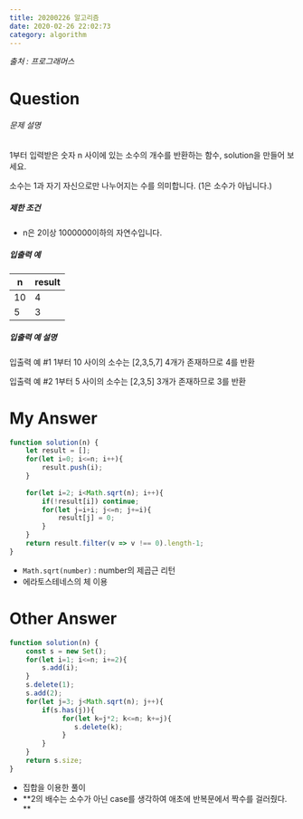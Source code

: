 ```yaml
---
title: 20200226 알고리즘
date: 2020-02-26 22:02:73
category: algorithm
---
```

_출처 : 프로그래머스_

# Question



###### 문제 설명

1부터 입력받은 숫자 n 사이에 있는 소수의 개수를 반환하는 함수, solution을 만들어 보세요.

소수는 1과 자기 자신으로만 나누어지는 수를 의미합니다.
(1은 소수가 아닙니다.)

##### 제한 조건

- n은 2이상 1000000이하의 자연수입니다.

##### 입출력 예

| n    | result |
| ---- | ------ |
| 10   | 4      |
| 5    | 3      |

##### 입출력 예 설명

입출력 예 #1
1부터 10 사이의 소수는 [2,3,5,7] 4개가 존재하므로 4를 반환

입출력 예 #2
1부터 5 사이의 소수는 [2,3,5] 3개가 존재하므로 3를 반환



# My Answer 

```javascript
function solution(n) {
    let result = [];
    for(let i=0; i<=n; i++){
        result.push(i);
    }
    
    for(let i=2; i<Math.sqrt(n); i++){
        if(!result[i]) continue;
        for(let j=i+i; j<=n; j+=i){
            result[j] = 0;
        }    
    }
    return result.filter(v => v !== 0).length-1;
}
```

- `Math.sqrt(number)` : number의 제곱근 리턴
- 에라토스테네스의 체 이용

# Other Answer

```js
function solution(n) {
    const s = new Set();
    for(let i=1; i<=n; i+=2){
        s.add(i);
    }
    s.delete(1);
    s.add(2);
    for(let j=3; j<Math.sqrt(n); j++){
        if(s.has(j)){
             for(let k=j*2; k<=n; k+=j){    
                s.delete(k);
             }
        }
    }
    return s.size;
}
```

- 집합을 이용한 풀이
- **2의 배수는 소수가 아닌 case를 생각하여 애초에 반복문에서 짝수를 걸러줬다. **



